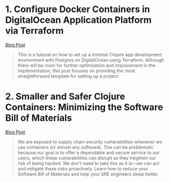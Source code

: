 # 1. Configure Docker Containers in DigitalOcean Application Platform via Terraform

[Blog Post](https://tonitalksdev.com/deploying-clojure-like-a-seasoned-hobbyist)

> This is a tutorial on how to set up a minimal Clojure app development environment with Postgres on DigitalOcean using Terraform. Although there will be room for further optimization and improvement in the implementation, this post focuses on providing the most straightforward template for setting up a project.


# 2. Smaller and Safer Clojure Containers: Minimizing the Software Bill of Materials

[Blog Post](https://tonitalksdev.com/smaller-and-safer-clojure-containers-minimizing-the-software-bill-of-materials)

> We are exposed to supply chain security vulnerabilities whenever we use containers (or almost any software). This can be problematic because our goal is to offer a dependable and secure service to our users, which these vulnerabilities can disrupt as they heighten our risk of being hacked. We don't need to take this as it is—we can act and mitigate these risks proactively. Learn how to reduce your Software Bill of Materials and help your SRE engineers sleep better.
